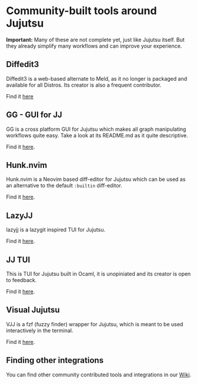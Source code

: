 # Community-built tools around Jujutsu

**Important:** Many of these are not complete yet, just like Jujutsu itself.
But they already simplify many workflows and can improve your experience.


## Diffedit3

Diffedit3 is a web-based alternate to Meld, as it no longer is packaged and
available for all Distros. Its creator is also a frequent contributor.

Find it [here][diffedit3]

## GG - GUI for JJ

GG is a cross platform GUI for Jujutsu which makes all graph manipulating
workflows quite easy. Take a look at its README.md as it quite descriptive.

Find it [here][gg].

## Hunk.nvim

Hunk.nvim is a Neovim based diff-editor for Jujutsu which can be used as an
alternative to the default `:builtin` diff-editor.

Find it [here][hunk.nvim].

## LazyJJ

lazyjj is a lazygit inspired TUI for Jujutsu.

Find it [here][lazyjj].

## JJ TUI

This is TUI for Jujutsu built in Ocaml, it is unopiniated and its creator is
open to feedback.

Find it [here][jj_tui].


## Visual Jujutsu

VJJ is a fzf (fuzzy finder) wrapper for Jujutsu, which is meant to be used
interactively in the terminal.

Find it [here][vjj].

<!-- TODO: Add benbrittains/cultivate when its ready -->
## Finding other integrations

You can find other community contributed tools and integrations in our
[Wiki].

[cultivate]: https://github.com/benbrittain/cultivate
[diffedit3]: https://github.com/ilyagr/diffedit3
[gg]: https://github.com/gulbanana/gg
[hunk.nvim]: https://github.com/julienvincent/hunk.nvim
[jj_tui]: https://github.com/faldor20/jj_tui
[lazyjj]: https://github.com/Cretezy/lazyjj
[vjj]: https://github.com/noahmayr/vjj
[Wiki]: https://github.com/martinvonz/jj/wiki

